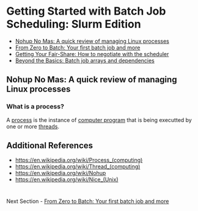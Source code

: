 # Getting Started with Batch Job Scheduling: Slurm Edition

- [Nohup No Mas: A quick review of managing Linux processes](NOHUP.md)
- [From Zero to Batch: Your first batch job and more](BATCH.md)
- [Getting Your Fair-Share: How to negotiate with the scheduler](FAIRSHARE.md)
- [Beyond the Basics: Batch job arrays and dependencies](BEYOND.md)

## Nohup No Mas: A quick review of managing Linux processes

### What is a process?

A [process](https://en.wikipedia.org/wiki/Process_(computing)) is the instance of [computer program](https://en.wikipedia.org/wiki/Computer_program)
that is being executted by one or more [threads](https://en.wikipedia.org/wiki/Thread_(computing)).

## Additional References

- https://en.wikipedia.org/wiki/Process_(computing)
- https://en.wikipedia.org/wiki/Thread_(computing)
- https://en.wikipedia.org/wiki/Nohup
- https://en.wikipedia.org/wiki/Nice_(Unix)

#

Next Section - [From Zero to Batch: Your first batch job and more](BATCH.md)
